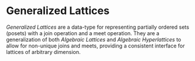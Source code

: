 # Generalized Lattices

_Generalized Lattices_ are a data-type for representing partially ordered sets (posets) with a join operation and a meet operation. They are a generalization of both _Algebraic Lattices_ and _Algebraic Hyperlattices_ to allow for non-unique joins and meets, providing a consistent interface for lattices of arbitrary dimension.